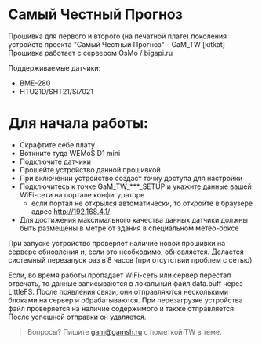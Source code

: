 # Самый Честный Прогноз

Прошивка для первого и второго (на печатной плате) поколения устройств проекта "Самый Честный Прогноз" - GaM_TW [kitkat]
Прошивка работает с сервером OsMo / bigapi.ru

Поддерживаемые датчики: 
  - BME-280
  - HTU21D/SHT21/Si7021

# Для начала работы:
  - Скрафтите себе плату
  - Воткните туда WEMoS D1 mini
  - Подключите датчики 
  - Прошейте устройство данной прошивкой
  - При включении устройство создаст точку доступа для настройки
  - Подключитесь к точке GaM_TW_***_SETUP и укажите данные вашей WiFi-сети на портале конфигураторе
    - если портал не открылся автоматически, то откройте в браузере адрес http://192.168.4.1/
  - Для достижения максимального качества данных датчики должны быть размещены в метре от здания в специальном метео-боксе

При запуске устройство проверяет наличие новой прошивки на сервере обновления и, если это необходимо, обновляется. Делается системный перезапуск раз в 8 часов (при отсутствии проблем с сетью).

Если, во время работы пропадает WiFi-сеть или сервер перестал отвечать, то данные записываются в локальный файл data.buff через LittleFS. После появления связи, они отправляются несколькими блоками на сервер и обрабатываются. При перезагрузке устройства файл проверяется на наличие содержимого и также отправляется. После успешной отправки он удаляется.

> Вопросы? Пишите gam@gamsh.ru с пометкой TW в теме.
